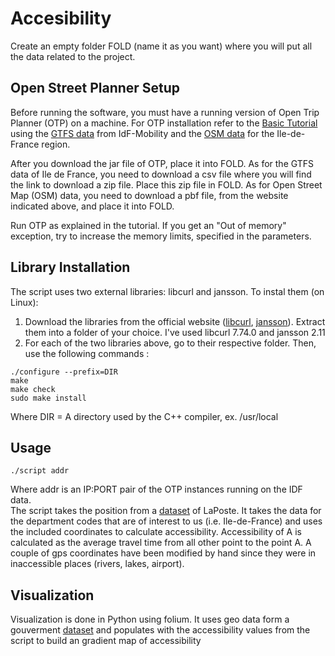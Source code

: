 # Accesibility

Create an empty folder FOLD (name it as you want) where you will put all the data related to the project.

## Open Street Planner Setup
Before running the software, you must have a running version of Open Trip Planner (OTP) on a machine.
For OTP installation refer to the [Basic Tutorial](http://docs.opentripplanner.org/en/latest/Basic-Tutorial/) using the [GTFS data](https://data.iledefrance-mobilites.fr/explore/dataset/offre-horaires-tc-gtfs-idf/information/) from IdF-Mobility and the [OSM data](http://download.geofabrik.de/europe/france/ile-de-france.html) for the Ile-de-France region. 

After you download the jar file of OTP, place it into FOLD.
As for the GTFS data of Ile de France, you need to download a csv file where you will find the link to download a zip file. Place this zip file in FOLD. As for Open Street Map (OSM) data, you need to download a pbf file, from the website indicated above, and place it into FOLD.

Run OTP as explained in the tutorial. If you get an "Out of memory" exception, try to increase the memory limits, specified in the parameters.

## Library Installation
The script uses two external libraries: libcurl and jansson. To instal them (on Linux):
1. Download the libraries from the official website ([libcurl](https://curl.se/download.html), [jansson](http://digip.org/jansson/releases/)). Extract them into a folder of your choice. I've used libcurl 7.74.0 and jansson 2.11
2. For each of the two libraries above, go to their respective folder. Then, use the following commands :
```{cmd}
./configure --prefix=DIR
make 
make check
sudo make install
```
Where DIR = A directory used by the C++ compiler, ex. /usr/local

## Usage
```
./script addr
```
Where addr is an IP:PORT pair of the OTP instances running on the IDF data.  
The script takes the position from a [dataset](https://datanova.laposte.fr/explore/dataset/laposte_hexasmal/) of LaPoste. It takes the data for the department codes that are of interest to us (i.e. Ile-de-France) and uses the included coordinates to calculate accessibility. Accessibility of A is calculated as the average travel time from all other point to the point A. A couple of gps coordinates have been modified by hand since they were in inaccessible places (rivers, lakes, airport).

## Visualization
Visualization is done in Python using folium. It uses geo data form a gouverment [dataset](https://www.data.gouv.fr/en/datasets/apur-communes-ile-de-france/#_) and populates with the accessibility values from the script to build an gradient map of accessibility
